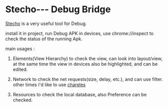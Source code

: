 # Stecho--- Debug Bridge

[Stecho](http://facebook.github.io/stetho/) is a very useful tool for Debug. 

install it in project, run Debug APK in devices, use chrome://inspect to check the status of the running Apk.

main usages :

1. Elements(View Hierarchy)
to check the view, can look into layout/view, at the same time the view in devices also be highlighted, and can be edited.

2. Network
to check the net requests(size, delay, etc.), and can use filter. other times I'd like to use [chareles](https://www.charlesproxy.com/)

3. Resources
to check the local database, also Preference can be checked.
